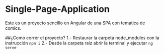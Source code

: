 # Single-Page-Application
Este es un proyecto sencillo en Angular de una SPA con tematica de comics.

##¿Como correr el proyecto?
1.- Restaurar la carpeta node_modules con la instrucción `npm i`
2.- Desde la carpeta raíz abrir la terminal y ejecutar `ng serve`
